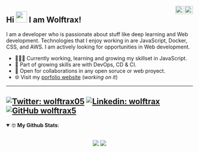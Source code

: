 <a href="https://twitter.com/wolftrax05" target="_blank" rel="nofollow"><img align="right" alt="Wolftrax's Twitter" width="22px" src="https://cdn.jsdelivr.net/npm/simple-icons@v3/icons/twitter.svg" /></a><a href="https://www.linkedin.com/in/wolftrax/" target="_blank" rel="nofollow"><img align="right" alt="Wolftrax's Linkdein" width="22px" src="https://cdn.jsdelivr.net/npm/simple-icons@v3/icons/linkedin.svg" /></a>

## Hi <img src="https://media.giphy.com/media/hvRJCLFzcasrR4ia7z/giphy.gif" width="30px"> I am Wolftrax!
I am a developer who is passionate about stuff like deep learning and Web development. Technologies that I enjoy working in are JavaScript, Docker, CSS, and  AWS. I am actively looking for opportunities in Web development.
- 👨🏽‍💻 Currently working, learning and growing my skillset in JavaScript.
- 🤖 Part of growing skills are with DevOps, CD & CI.
- 🤝 Open for collaborations in any open soruce or web proyect.
- 🌐 Visit my [porfolio website](https://wolftrax5.vercel.app/) (*working on it*)
---
[![Twitter: wolftrax05](https://img.shields.io/twitter/follow/wolftrax05?style=social)](https://twitter.com/wolftrax05)
[![Linkedin: wolftrax](https://img.shields.io/badge/-wolftrax-blue?style=flat-square&logo=Linkedin&logoColor=white&link=https://www.linkedin.com/in/wolftrax/)](https://www.linkedin.com/in/wolftrax/)
[![GitHub wolftrax5](https://img.shields.io/github/followers/wolftrax5?label=follow&style=social)](https://github.com/wolftrax5)
---
<details open>
 <summary> 🤓 <b>My Github Stats</b>: </summary>
<br>
<p align = "center">
  <img src = "https://github-readme-stats.vercel.app/api?username=wolftrax5&show_icons=true&theme=chartreuse-dark&line_height=27&count_private=true">
  <img src = "https://github-readme-stats.vercel.app/api/top-langs/?username=wolftrax5&hide=css,java,html&theme=chartreuse-dark&count_private=true">
</p>
</details>
<br>